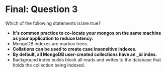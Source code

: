 # Final: Question 3

Which of the following statements is/are true?

- **It's common practice to co-locate your mongos on the same machine as your application to reduce latency.**
- MongoDB indexes are markov trees.
- **Collations can be used to create case insensitive indexes.**
- **By default, all MongoDB user-created collections have an _id index.**
- Background index builds block all reads and writes to the database that holds the collection being indexed.
